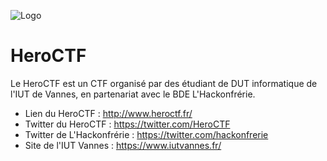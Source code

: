 ![Logo](https://pbs.twimg.com/profile_banners/815907006708060160/1586530306/1500x500)
# HeroCTF

Le HeroCTF est un CTF organisé par des étudiant de DUT informatique de l'IUT de Vannes, en partenariat avec le BDE L'Hackonfrérie.

- Lien du HeroCTF : http://www.heroctf.fr/
- Twitter du HeroCTF : https://twitter.com/HeroCTF
- Twitter de L'Hackonfrérie : https://twitter.com/hackonfrerie
- Site de l'IUT Vannes : https://www.iutvannes.fr/
